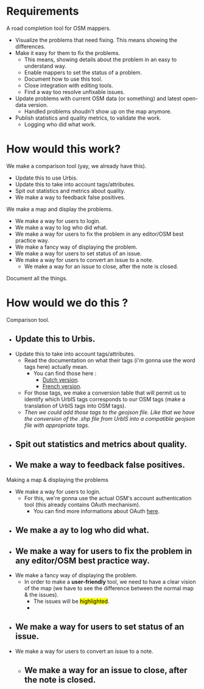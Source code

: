 Requirements
============

A road completion tool for OSM mappers.

- Visualize the problems that need fixing. This means showing the differences.
- Make it easy for them to fix the problems.
  - This means, showing details about the problem in an easy to understand way.
  - Enable mappers to set the status of a problem.
  - Document how to use this tool.
  - Close integration with editing tools.
  - Find a way too resolve unfixable issues.
- Update problems with current OSM data (or something) and latest open-data version.
  - Handled problems shoudn't show up on the map anymore.
- Publish statistics and quality metrics, to validate the work.
  - Logging who did what work.

# How would this work?

We make a comparison tool (yay, we already have this).
  - Update this to use Urbis.
  - Update this to take into account tags/attributes.
  - Spit out statistics and metrics about quality.
  - We make a way to feedback false positives.

We make a map and display the problems.
  - We make a way for users to login.
  - We make a way to log who did what.
  - We make a way for users to fix the problem in any editor/OSM best practice way.
  - We make a fancy way of displaying the problem.
  - We make a way for users to set status of an issue.
  - We make a way for users to convert an issue to a note.
    - We make a way for an issue to close, after the note is closed.

Document all the things.

# How would we do this ?

Comparison tool.

- Update this to Urbis.
    - 
- Update this to take into account tags/attributes.
    - Read the documentation on what their tags (i'm gonna use the word tags here) actually mean.
      - You can find those here :
        - [Dutch version](https://s.irisnet.be/v1/AUTH_ce3f7c74-fbd7-4b46-8d85-53d10d86904f/Documentation/UrbIS.zip).
        - [French version](https://s.irisnet.be/v1/AUTH_ce3f7c74-fbd7-4b46-8d85-53d10d86904f/Documentation/UrbIS.zip).
    - For those tags, we make a conversion table that will permit us to identify which UrbIS tags corresponds to our OSM tags (make a translation of UrbIS tags into OSM tags).
    - *Then we could add those tags to the geojson file. Like that we have the conversion of the .shp file from UrbIS into a compatible geojson file with appropriate tags.*
- Spit out statistics and metrics about quality.
  -
- We make a way to feedback false positives.
  -
Making a map & displaying the problems

- We make a way for users to login.
  - For this, we're gonna use the actual OSM's account authentication tool (this already contains OAuth mechanism).
    - You can find more informations about OAuth [here](https://wiki.openstreetmap.org/wiki/OAuth).
- We make a ay to log who did what.
  -
- We make a way for users to fix the problem in any editor/OSM best practice way.
  -
- We make a fancy way of displaying the problem.
  - In order to make a **user-friendly** tool, we need to have a clear vision of the map (we have to see the difference between the normal map & the issues).
    - The issues will be <mark>highlighted</mark>.
    - 
- We make a way for users to set status of an issue.
  -
- We make a way for users to convert an issue to a note.
  - We make a way for an issue to close, after the note is closed.
    -


